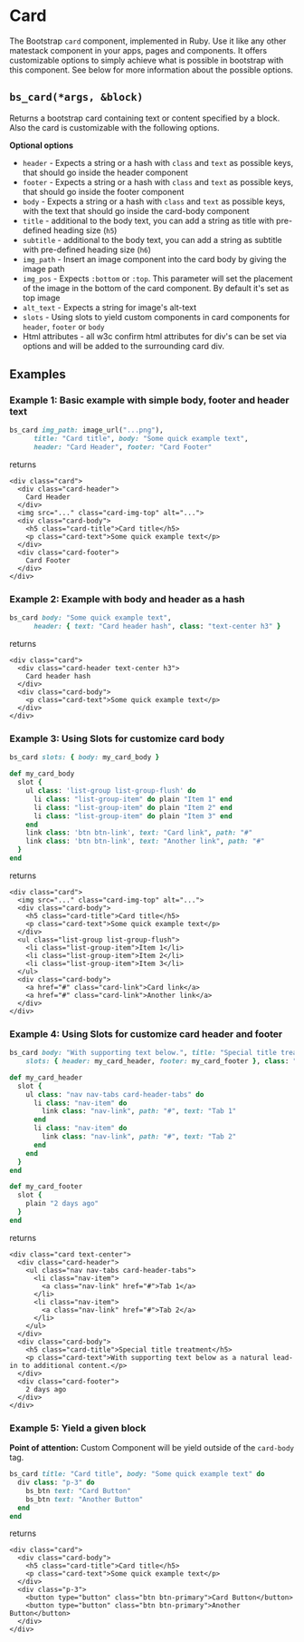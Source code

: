 # Card

The Bootstrap `card` component, implemented in Ruby. Use it like any other matestack component in your apps, pages and components. It offers customizable options to simply achieve what is possible in bootstrap with this component. See below for more information about the possible options.

## `bs_card(*args, &block)`

Returns a bootstrap card containing text or content specified by a block. Also the card is customizable with the following options.

**Optional options**

* `header` - Expects a string or a hash with `class` and `text` as possible keys, that should go inside the header component
* `footer` - Expects a string or a hash with `class` and `text` as possible keys, that should go inside the footer component
* `body` - Expects a string or a hash with `class` and `text` as possible keys, with the text that should go inside the card-body component
* `title` - additional to the body text, you can add a string as title with pre-defined heading size \(`h5`\)
* `subtitle` - additional to the body text, you can add a string as subtitle with pre-defined heading size \(`h6`\)
* `img_path` - Insert an image component into the card body by giving the image path
* `img_pos` - Expects `:bottom` or `:top`. This parameter will set the placement of the image in the bottom of the card component. By default it's set as top image
* `alt_text` - Expects a string for image's alt-text
* `slots` - Using slots to yield custom components in card components for `header`, `footer` or `body`
* Html attributes - all w3c confirm html attributes for div's can be set via options and will be added to the surrounding card div.

## Examples

### Example 1: Basic example with simple body, footer and header text

```ruby
bs_card img_path: image_url("...png"),
      title: "Card title", body: "Some quick example text",
      header: "Card Header", footer: "Card Footer"
```

returns

```markup
<div class="card">
  <div class="card-header">
    Card Header
  </div>
  <img src="..." class="card-img-top" alt="...">
  <div class="card-body">
    <h5 class="card-title">Card title</h5>
    <p class="card-text">Some quick example text</p>
  </div>
  <div class="card-footer">
    Card Footer
  </div>
</div>
```

### Example 2: Example with body and header as a hash

```ruby
bs_card body: "Some quick example text",
      header: { text: "Card header hash", class: "text-center h3" }
```

returns

```markup
<div class="card">
  <div class="card-header text-center h3">
    Card header hash
  </div>
  <div class="card-body">
    <p class="card-text">Some quick example text</p>
  </div>
</div>
```

### Example 3: Using Slots for customize card body

```ruby
bs_card slots: { body: my_card_body }

def my_card_body
  slot {
    ul class: 'list-group list-group-flush' do
      li class: "list-group-item" do plain "Item 1" end
      li class: "list-group-item" do plain "Item 2" end
      li class: "list-group-item" do plain "Item 3" end
    end
    link class: 'btn btn-link', text: "Card link", path: "#"
    link class: 'btn btn-link', text: "Another link", path: "#"
  }
end
```

returns

```markup
<div class="card">
  <img src="..." class="card-img-top" alt="...">
  <div class="card-body">
    <h5 class="card-title">Card title</h5>
    <p class="card-text">Some quick example text</p>
  </div>
  <ul class="list-group list-group-flush">
    <li class="list-group-item">Item 1</li>
    <li class="list-group-item">Item 2</li>
    <li class="list-group-item">Item 3</li>
  </ul>
  <div class="card-body">
    <a href="#" class="card-link">Card link</a>
    <a href="#" class="card-link">Another link</a>
  </div>
</div>
```

### Example 4: Using Slots for customize card header and footer

```ruby
bs_card body: "With supporting text below.", title: "Special title treatment",
    slots: { header: my_card_header, footer: my_card_footer }, class: "text-center"

def my_card_header
  slot {
    ul class: "nav nav-tabs card-header-tabs" do
      li class: "nav-item" do
        link class: "nav-link", path: "#", text: "Tab 1"  
      end
      li class: "nav-item" do
        link class: "nav-link", path: "#", text: "Tab 2"  
      end
    end
  }
end

def my_card_footer
  slot {
    plain "2 days ago"
  }
end
```

returns

```markup
<div class="card text-center">
  <div class="card-header">
    <ul class="nav nav-tabs card-header-tabs">
      <li class="nav-item">
        <a class="nav-link" href="#">Tab 1</a>
      </li>
      <li class="nav-item">
        <a class="nav-link" href="#">Tab 2</a>
      </li>
    </ul>
  </div>
  <div class="card-body">
    <h5 class="card-title">Special title treatment</h5>
    <p class="card-text">With supporting text below as a natural lead-in to additional content.</p>
  </div>
  <div class="card-footer">
    2 days ago
  </div>
</div>
```

### Example 5: Yield a given block

**Point of attention:** Custom Component will be yield outside of the `card-body` tag.

```ruby
bs_card title: "Card title", body: "Some quick example text" do
  div class: "p-3" do
    bs_btn text: "Card Button"
    bs_btn text: "Another Button"
  end
end
```

returns

```markup
<div class="card">
  <div class="card-body">
    <h5 class="card-title">Card title</h5>
    <p class="card-text">Some quick example text</p>
  </div>
  <div class="p-3">
    <button type="button" class="btn btn-primary">Card Button</button>
    <button type="button" class="btn btn-primary">Another Button</button>
  </div>
</div>
```

